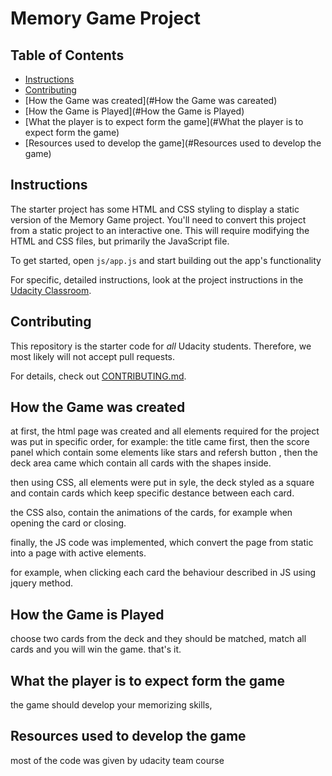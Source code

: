 # Memory Game Project

## Table of Contents

* [Instructions](#instructions)
* [Contributing](#contributing)
* [How the Game was created](#How the Game was careated)
* [How the Game is Played](#How the Game is Played)
* [What the player is to expect form the game](#What the player is to expect form the game)
* [Resources used to develop the game](#Resources used to develop the game)

## Instructions

The starter project has some HTML and CSS styling to display a static version of the Memory Game project. You'll need to convert this project from a static project to an interactive one. This will require modifying the HTML and CSS files, but primarily the JavaScript file.

To get started, open `js/app.js` and start building out the app's functionality

For specific, detailed instructions, look at the project instructions in the [Udacity Classroom](https://classroom.udacity.com/me).

## Contributing

This repository is the starter code for _all_ Udacity students. Therefore, we most likely will not accept pull requests.

For details, check out [CONTRIBUTING.md](CONTRIBUTING.md).

## How the Game was created

at first, the html page was created and all elements required for the project was put in specific order,
for example: the title came first, then the score panel which contain some elements like stars and refersh button
				, then the deck area came which contain all cards with the shapes inside.

then using CSS, all elements were put in syle, the deck styled as a square and contain cards which keep specific destance between each card.

the CSS also, contain the animations of the cards, for example when opening the card or closing.

finally, the JS code was implemented, which convert the page from static into a page with active elements.

for example, when clicking each card the behaviour described in JS using jquery method.


## How the Game is Played

choose two cards from the deck and they should be matched,
match all cards and you will win the game.
that's it.

## What the player is to expect form the game

the game should develop your memorizing skills, 

## Resources used to develop the game

most of the code was given by udacity team course
